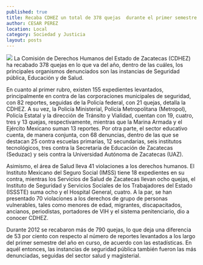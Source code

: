 ```yaml
---
published: true
title: Recaba CDHEZ un total de 378 quejas  durante el primer semestre del año
author: CESAR PEREZ
location: Local
category: Sociedad y Justicia
layout: posts
---
```


![](http://i.imgur.com/I4iKEYsm.jpg)
La Comisión de Derechos Humanos del Estado de Zacatecas (CDHEZ) ha recabado 378 quejas en lo que va del año, dentro de las cuáles, los principales organismos denunciados son las instancias de Seguridad pública, Educación y de Salud.

En cuanto al primer rubro, existen 155 expedientes levantados, principalmente en contra de las corporaciones municipales de seguridad, con 82 reportes, seguidas de la Policía federal, con 21 quejas, detalla la CDHEZ.
A su vez, la Policía Ministerial, Policía Metropolitana (Metropol), Policía Estatal y la dirección de Tránsito y Vialidad, cuentan con 19, cuatro, tres y 13 quejas, respectivamente, mientras que la Marina Armada y el Ejército Mexicano suman 13 reportes.
Por otra parte, el sector educativo cuenta, de manera conjunta, con 68 denuncias, dentro de las que se destacan 25 contra escuelas primarias, 12 secundarias, seis institutos tecnológicos, tres contra la Secretaría de Educación de Zacatecas (Seduzac) y seis contra la Universidad Autónoma de Zacatecas (UAZ).

Asimismo, el área de Salud lleva 41 violaciones a los derechos humanos. El Instituto Mexicano del Seguro Social (IMSS) tiene 18 expedientes en su contra, mientras los Servicios de Salud de Zacatecas llevan ocho quejas, el Instituto de Seguridad y Servicios Sociales de los Trabajadores del Estado (ISSSTE) suma ocho y el Hospital General, cuatro.
A la par, se han presentado 70 violaciones a los derechos de grupo de personas vulnerables, tales como menores de edad, migrantes, discapacitados, ancianos, periodistas, portadores de VIH y el sistema penitenciario, dio a conocer CDHEZ.

Durante 2012 se recabaron más de 790 quejas, lo que deja una diferencia de 53 por ciento con respecto al número de reportes levantados a los largo del primer semestre del año en curso, de acuerdo con las estadísticas.
En aquél entonces, las instancias de seguridad pública también fueron las más denunciadas, seguidas del sector salud y magisterial.
